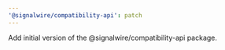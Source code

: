 ```yaml
---
'@signalwire/compatibility-api': patch
---
```


Add initial version of the @signalwire/compatibility-api package.
